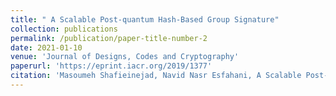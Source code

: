 ```yaml
---
title: " A Scalable Post-quantum Hash-Based Group Signature"
collection: publications
permalink: /publication/paper-title-number-2
date: 2021-01-10
venue: 'Journal of Designs, Codes and Cryptography'
paperurl: 'https://eprint.iacr.org/2019/1377'
citation: 'Masoumeh Shafieinejad, Navid Nasr Esfahani, A Scalable Post-quantum Hash-Based Group Signature, Des. Codes Cryptogr. 89, 1061–1090 (2021). https://doi.org/10.1007/s10623-021-00857-9'
---
```

